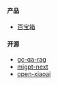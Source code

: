 #### 产品
- [百宝箱](https://www.tbox.cn/about)

#### 开源
- [gc-qa-rag](https://github.com/GrapeCity-AI/gc-qa-rag)
- [migpt-next](https://github.com/idootop/migpt-next)
- [open-xiaoai](https://github.com/idootop/open-xiaoai)
